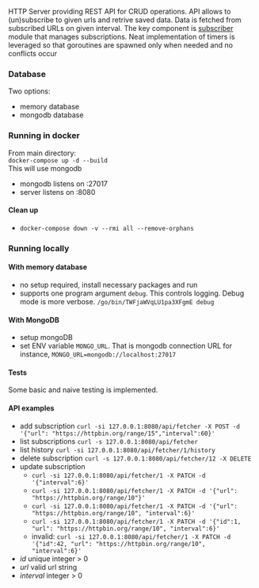 HTTP Server providing REST API for CRUD operations.
API allows to (un)subscribe to given urls and retrive saved data. Data is fetched from subscribed URLs on given interval.
The key component is [subscriber](https://github.com/mikimowski/API-Fetcher/tree/master/subscriber) module that manages subscriptions. Neat implementation of timers is leveraged so that goroutines are spawned only when needed and no conflicts occur

### Database
Two options:
* memory database
* mongodb database

### Running in docker
From main directory:<br>
`docker-compose up -d --build`<br>
This will use mongodb
* mongodb listens on :27017
* server listens on :8080

#### Clean up
* `docker-compose down -v --rmi all --remove-orphans`

### Running locally

#### With memory database
* no setup required, install necessary packages and run
* supports one program argument `debug`. This controls logging. Debug mode is more verbose.
    `/go/bin/TWFjaWVqLU1pa3XFgmE debug`

#### With MongoDB
* setup mongoDB
* set ENV variable `MONGO_URL`. That is mongodb connection URL
  for instance, `MONGO_URL=mongodb://localhost:27017`

#### Tests
Some basic and naive testing is implemented.

#### API examples
* add subscription `curl -si 127.0.0.1:8080/api/fetcher -X POST -d '{"url": "https://httpbin.org/range/15","interval":60}'`
* list subscriptions `curl -s 127.0.0.1:8080/api/fetcher`
* list history `curl -si 127.0.0.1:8080/api/fetcher/1/history`
* delete subscription `curl -s 127.0.0.1:8080/api/fetcher/12 -X DELETE`
* update subscription<br>
    * `curl -si 127.0.0.1:8080/api/fetcher/1 -X PATCH -d '{"interval":6}'`<br>
    * `curl -si 127.0.0.1:8080/api/fetcher/1 -X PATCH -d '{"url": "https://httpbin.org/range/10"}'`<br>
    * `curl -si 127.0.0.1:8080/api/fetcher/1 -X PATCH -d '{"url": "https://httpbin.org/range/10", "interval":6}'`<br>
    * `curl -si 127.0.0.1:8080/api/fetcher/1 -X PATCH -d '{"id":1, "url": "https://httpbin.org/range/10", "interval":6}'`<br>
    * invalid: `curl -si 127.0.0.1:8080/api/fetcher/1 -X PATCH -d '{"id":42, "url": "https://httpbin.org/range/10", "interval":6}'`<br>
* *id* unique integer > 0
* *url* valid url string
* *interval* integer > 0
